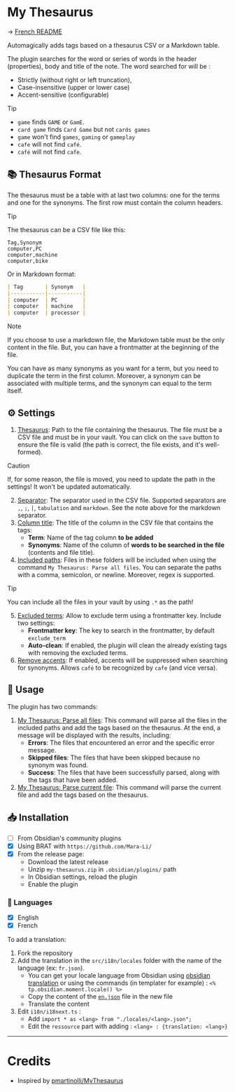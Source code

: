 # My Thesaurus
-> [French README](./README.fr.md)

Automagically adds tags based on a thesaurus CSV or a Markdown table.

The plugin searches for the word or series of words in the header (properties), body and title of the note. The word searched for will be :
- Strictly (without right or left truncation),
- Case-insensitive (upper or lower case)
- Accent-sensitive (configurable)

> [!TIP]
> - `game` finds `GAME` or `GamE`.
> - `card game` finds `Card Game` but not `cards games` 
> - `game` won't find `games`, `gaming` or `gameplay` 
> - `cafe` will not find `café`.
> - `café` will not find `cafe`.


## 📚 Thesaurus Format

The thesaurus must be a table with at last two columns: one for the terms and one for the synonyms. The first row must contain the column headers.

> [!TIP]  
> The thesaurus can be a CSV file like this:
> ```csv
> Tag,Synonym
> computer,PC
> computer,machine
> computer,bike
> ```
>
> Or in Markdown format:
> ```markdown
> | Tag       | Synonym   |
> |-----------|-----------|
> | computer  | PC        |
> | computer  | machine   |
> | computer  | processor |
> ```

> [!NOTE]
> If you choose to use a markdown file, the Markdown table must be the only content in the file.
> But, you can have a frontmatter at the beginning of the file.

You can have as many synonyms as you want for a term, but you need to duplicate the term in the first column. Moreover, a synonym can be associated with multiple terms, and the synonym can equal to the term itself.

## ⚙️ Settings

1. <ins>Thesaurus</ins>: Path to the file containing the thesaurus. The file must be a CSV file and must be in your vault. You can click on the `save` button to ensure the file is valid (the path is correct, the file exists, and it's well-formed).

> [!CAUTION]  
> If, for some reason, the file is moved, you need to update the path in the settings! It won't be updated automatically.

2. <ins>Separator</ins>: The separator used in the CSV file. Supported separators are `,`, `;`, `|`, `tabulation` and `markdown`. See the note above for the markdown separator.
3. <ins>Column title</ins>: The title of the column in the CSV file that contains the tags:
    - **Term**: Name of the tag column **to be added**
    - **Synonyms**: Name of the column of **words to be searched in the file** (contents and file title).
4. <ins>Included paths</ins>: Files in these folders will be included when using the command `My Thesaurus: Parse all files`. You can separate the paths with a comma, semicolon, or newline. Moreover, regex is supported.

> [!TIP]  
> You can include all the files in your vault by using `.*` as the path!

5. <ins>Excluded terms</ins>: Allow to exclude term using a frontmatter key. Include two settings:
    - **Frontmatter key**: The key to search in the frontmatter, by default `exclude_term`
    - **Auto-clean**: If enabled, the plugin will clean the already existing tags with removing the excluded terms.
6. <ins>Remove accents</ins>: If enabled, accents will be suppressed when searching for synonyms. Allows `café` to be recognized by `cafe` (and vice versa).


## 📝 Usage

The plugin has two commands:

1. <ins>My Thesaurus: Parse all files</ins>: This command will parse all the files in the included paths and add the tags based on the thesaurus. At the end, a message will be displayed with the results, including:
    - **Errors**: The files that encountered an error and the specific error message.
    - **Skipped files**: The files that have been skipped because no synonym was found.
    - **Success**: The files that have been successfully parsed, along with the tags that have been added.
2. <ins>My Thesaurus: Parse current file</ins>: This command will parse the current file and add the tags based on the thesaurus.

## 📥 Installation

- [ ] From Obsidian's community plugins
- [x] Using BRAT with `https://github.com/Mara-Li/`
- [x] From the release page:
    - Download the latest release
    - Unzip `my-thesaurus.zip` in `.obsidian/plugins/` path
    - In Obsidian settings, reload the plugin
    - Enable the plugin

### 🎼 Languages

- [x] English
- [x] French

To add a translation:

1. Fork the repository
2. Add the translation in the `src/i18n/locales` folder with the name of the language (ex: `fr.json`).
    - You can get your locale language from Obsidian using [obsidian translation](https://github.com/obsidianmd/obsidian-translations) or using the commands (in templater for example) : `<% tp.obsidian.moment.locale() %>`
    - Copy the content of the [`en.json`](./src/i18n/locales/en.json) file in the new file
    - Translate the content
3. Edit `i18n/i18next.ts` :
    - Add `import * as <lang> from "./locales/<lang>.json";`
    - Edit the `ressource` part with adding : `<lang> : {translation: <lang>}`

---
# Credits

- Inspired by [pmartinolli/MyThesaurus](https://github.com/pmartinolli/MyThesaurus)
